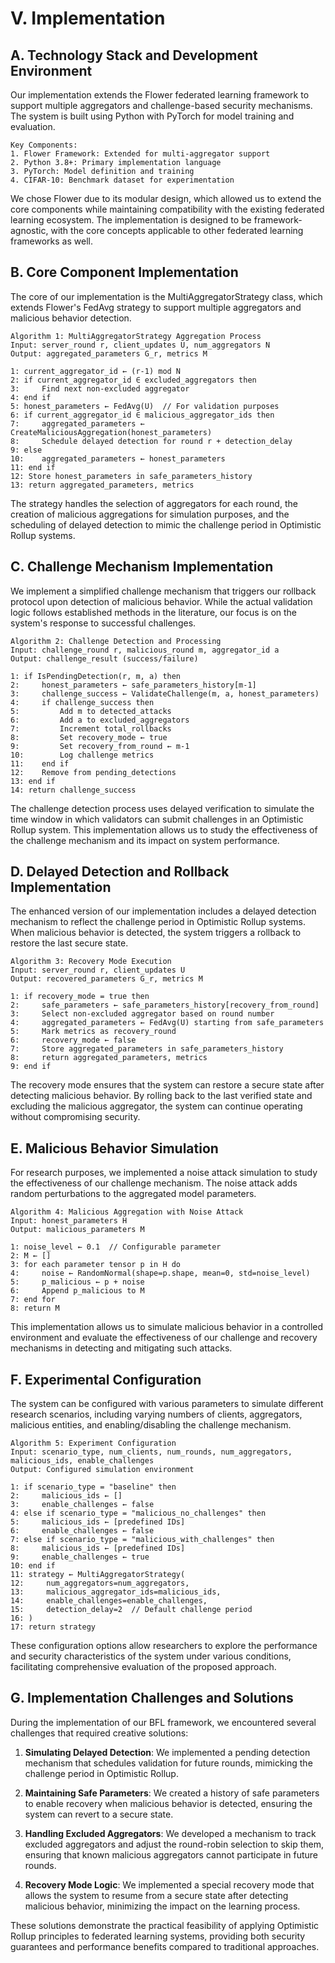 # V. Implementation

## A. Technology Stack and Development Environment

Our implementation extends the Flower federated learning framework to support multiple aggregators and challenge-based security mechanisms. The system is built using Python with PyTorch for model training and evaluation.

```
Key Components:
1. Flower Framework: Extended for multi-aggregator support
2. Python 3.8+: Primary implementation language
3. PyTorch: Model definition and training
4. CIFAR-10: Benchmark dataset for experimentation
```

We chose Flower due to its modular design, which allowed us to extend the core components while maintaining compatibility with the existing federated learning ecosystem. The implementation is designed to be framework-agnostic, with the core concepts applicable to other federated learning frameworks as well.

## B. Core Component Implementation

The core of our implementation is the MultiAggregatorStrategy class, which extends Flower's FedAvg strategy to support multiple aggregators and malicious behavior detection.

```
Algorithm 1: MultiAggregatorStrategy Aggregation Process
Input: server_round r, client_updates U, num_aggregators N
Output: aggregated_parameters G_r, metrics M

1: current_aggregator_id ← (r-1) mod N
2: if current_aggregator_id ∈ excluded_aggregators then
3:     Find next non-excluded aggregator
4: end if
5: honest_parameters ← FedAvg(U)  // For validation purposes
6: if current_aggregator_id ∈ malicious_aggregator_ids then
7:     aggregated_parameters ← CreateMaliciousAggregation(honest_parameters)
8:     Schedule delayed detection for round r + detection_delay
9: else
10:    aggregated_parameters ← honest_parameters
11: end if
12: Store honest_parameters in safe_parameters_history
13: return aggregated_parameters, metrics
```

The strategy handles the selection of aggregators for each round, the creation of malicious aggregations for simulation purposes, and the scheduling of delayed detection to mimic the challenge period in Optimistic Rollup systems.

## C. Challenge Mechanism Implementation

We implement a simplified challenge mechanism that triggers our rollback protocol upon detection of malicious behavior. While the actual validation logic follows established methods in the literature, our focus is on the system's response to successful challenges.

```
Algorithm 2: Challenge Detection and Processing
Input: challenge_round r, malicious_round m, aggregator_id a
Output: challenge_result (success/failure)

1: if IsPendingDetection(r, m, a) then
2:     honest_parameters ← safe_parameters_history[m-1]
3:     challenge_success ← ValidateChallenge(m, a, honest_parameters)
4:     if challenge_success then
5:         Add m to detected_attacks
6:         Add a to excluded_aggregators
7:         Increment total_rollbacks
8:         Set recovery_mode ← true
9:         Set recovery_from_round ← m-1
10:        Log challenge metrics
11:    end if
12:    Remove from pending_detections
13: end if
14: return challenge_success
```

The challenge detection process uses delayed verification to simulate the time window in which validators can submit challenges in an Optimistic Rollup system. This implementation allows us to study the effectiveness of the challenge mechanism and its impact on system performance.

## D. Delayed Detection and Rollback Implementation

The enhanced version of our implementation includes a delayed detection mechanism to reflect the challenge period in Optimistic Rollup systems. When malicious behavior is detected, the system triggers a rollback to restore the last secure state.

```
Algorithm 3: Recovery Mode Execution
Input: server_round r, client_updates U
Output: recovered_parameters G_r, metrics M

1: if recovery_mode = true then
2:     safe_parameters ← safe_parameters_history[recovery_from_round]
3:     Select non-excluded aggregator based on round number
4:     aggregated_parameters ← FedAvg(U) starting from safe_parameters
5:     Mark metrics as recovery_round
6:     recovery_mode ← false
7:     Store aggregated_parameters in safe_parameters_history
8:     return aggregated_parameters, metrics
9: end if
```

The recovery mode ensures that the system can restore a secure state after detecting malicious behavior. By rolling back to the last verified state and excluding the malicious aggregator, the system can continue operating without compromising security.

## E. Malicious Behavior Simulation

For research purposes, we implemented a noise attack simulation to study the effectiveness of our challenge mechanism. The noise attack adds random perturbations to the aggregated model parameters.

```
Algorithm 4: Malicious Aggregation with Noise Attack
Input: honest_parameters H
Output: malicious_parameters M

1: noise_level ← 0.1  // Configurable parameter
2: M ← []
3: for each parameter tensor p in H do
4:     noise ← RandomNormal(shape=p.shape, mean=0, std=noise_level)
5:     p_malicious ← p + noise
6:     Append p_malicious to M
7: end for
8: return M
```

This implementation allows us to simulate malicious behavior in a controlled environment and evaluate the effectiveness of our challenge and recovery mechanisms in detecting and mitigating such attacks.

## F. Experimental Configuration

The system can be configured with various parameters to simulate different research scenarios, including varying numbers of clients, aggregators, malicious entities, and enabling/disabling the challenge mechanism.

```
Algorithm 5: Experiment Configuration
Input: scenario_type, num_clients, num_rounds, num_aggregators, malicious_ids, enable_challenges
Output: Configured simulation environment

1: if scenario_type = "baseline" then
2:     malicious_ids ← []
3:     enable_challenges ← false
4: else if scenario_type = "malicious_no_challenges" then
5:     malicious_ids ← [predefined IDs]
6:     enable_challenges ← false
7: else if scenario_type = "malicious_with_challenges" then
8:     malicious_ids ← [predefined IDs]
9:     enable_challenges ← true
10: end if
11: strategy ← MultiAggregatorStrategy(
12:     num_aggregators=num_aggregators,
13:     malicious_aggregator_ids=malicious_ids,
14:     enable_challenges=enable_challenges,
15:     detection_delay=2  // Default challenge period
16: )
17: return strategy
```

These configuration options allow researchers to explore the performance and security characteristics of the system under various conditions, facilitating comprehensive evaluation of the proposed approach.

## G. Implementation Challenges and Solutions

During the implementation of our BFL framework, we encountered several challenges that required creative solutions:

1. **Simulating Delayed Detection**: We implemented a pending detection mechanism that schedules validation for future rounds, mimicking the challenge period in Optimistic Rollup.

2. **Maintaining Safe Parameters**: We created a history of safe parameters to enable recovery when malicious behavior is detected, ensuring the system can revert to a secure state.

3. **Handling Excluded Aggregators**: We developed a mechanism to track excluded aggregators and adjust the round-robin selection to skip them, ensuring that known malicious aggregators cannot participate in future rounds.

4. **Recovery Mode Logic**: We implemented a special recovery mode that allows the system to resume from a secure state after detecting malicious behavior, minimizing the impact on the learning process.

These solutions demonstrate the practical feasibility of applying Optimistic Rollup principles to federated learning systems, providing both security guarantees and performance benefits compared to traditional approaches.